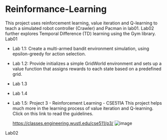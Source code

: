# Reinformance-Learning
This project uses reinforcement learning, value iteration and Q-learning to teach a simulated robot controller (Crawler) and Pacman in lab01. Lab02 further explores Temporal Difference (TD) learning using the Gym library.
Lab01
- Lab 1.1: Create a multi-armed bandit environment simulation, using epsilon-greedy for action selection.
- Lab 1.2: Provide initializes a simple GridWorld environment and sets up a value function that assigns rewards to each state based on a predefined grid.
- Lab 1.3
- Lab 1.4
- Lab 1.5: Project 3 - Reinforcement Learning - CSE511A
  This project helps much more in the learning process of value iteration and Q-learning. Click on this link to read the guidelines.

  https://classes.engineering.wustl.edu/cse511/p3/
  ![image](https://github.com/user-attachments/assets/9a13c150-0247-4189-a114-6ac95a70a0d0)
  
Lab02
